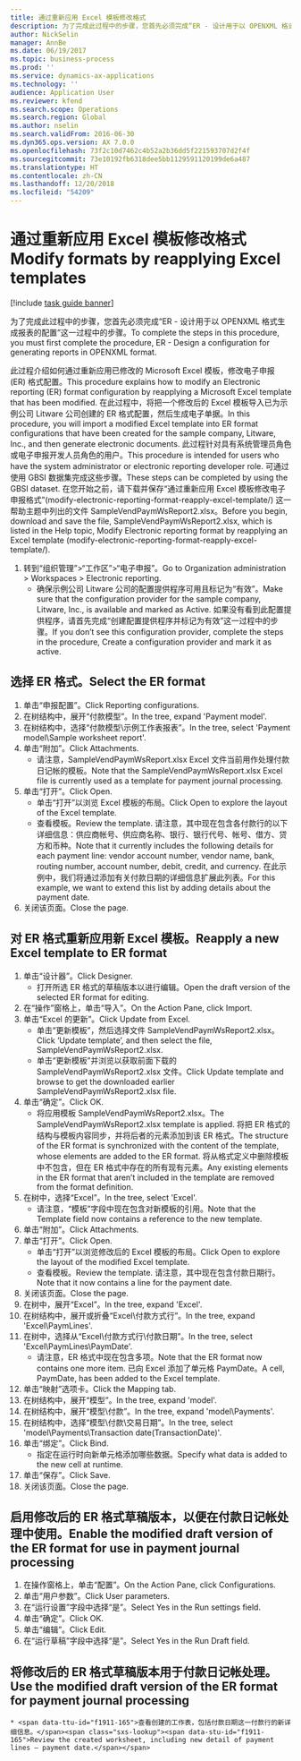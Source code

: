 ```yaml
---
title: 通过重新应用 Excel 模板修改格式
description: 为了完成此过程中的步骤，您首先必须完成“ER - 设计用于以 OPENXML 格式生成报表的配置”这一过程中的步骤。
author: NickSelin
manager: AnnBe
ms.date: 06/19/2017
ms.topic: business-process
ms.prod: ''
ms.service: dynamics-ax-applications
ms.technology: ''
audience: Application User
ms.reviewer: kfend
ms.search.scope: Operations
ms.search.region: Global
ms.author: nselin
ms.search.validFrom: 2016-06-30
ms.dyn365.ops.version: AX 7.0.0
ms.openlocfilehash: 73f2c10d7462c4b52a2b36dd5f221593707d2f4f
ms.sourcegitcommit: 73e10192fb6318dee5bb1129591120199de6a487
ms.translationtype: HT
ms.contentlocale: zh-CN
ms.lasthandoff: 12/20/2018
ms.locfileid: "54209"
---
```

# <a name="modify-formats-by-reapplying-excel-templates"></a><span data-ttu-id="f1911-103">通过重新应用 Excel 模板修改格式</span><span class="sxs-lookup"><span data-stu-id="f1911-103">Modify formats by reapplying Excel templates</span></span>

[!include [task guide banner](../../includes/task-guide-banner.md)]

<span data-ttu-id="f1911-104">为了完成此过程中的步骤，您首先必须完成“ER - 设计用于以 OPENXML 格式生成报表的配置”这一过程中的步骤。</span><span class="sxs-lookup"><span data-stu-id="f1911-104">To complete the steps in this procedure, you must first complete the procedure, ER - Design a configuration for generating reports in OPENXML format.</span></span>

<span data-ttu-id="f1911-105">此过程介绍如何通过重新应用已修改的 Microsoft Excel 模板，修改电子申报 (ER) 格式配置。</span><span class="sxs-lookup"><span data-stu-id="f1911-105">This procedure explains how to modify an Electronic reporting (ER) format configuration by reapplying a Microsoft Excel template that has been modified.</span></span> <span data-ttu-id="f1911-106">在此过程中，将把一个修改后的 Excel 模板导入已为示例公司 Litware 公司创建的 ER 格式配置，然后生成电子单据。</span><span class="sxs-lookup"><span data-stu-id="f1911-106">In this procedure, you will import a modified Excel template into ER format configurations that have been created for the sample company, Litware, Inc., and then generate electronic documents.</span></span> <span data-ttu-id="f1911-107">此过程针对具有系统管理员角色或电子申报开发人员角色的用户。</span><span class="sxs-lookup"><span data-stu-id="f1911-107">This procedure is intended for users who have the system administrator or electronic reporting developer role.</span></span> <span data-ttu-id="f1911-108">可通过使用 GBSI 数据集完成这些步骤。</span><span class="sxs-lookup"><span data-stu-id="f1911-108">These steps can be completed by using the GBSI dataset.</span></span> <span data-ttu-id="f1911-109">在您开始之前，请下载并保存“通过重新应用 Excel 模板修改电子申报格式”(modify-electronic-reporting-format-reapply-excel-template/) 这一帮助主题中列出的文件 SampleVendPaymWsReport2.xlsx。</span><span class="sxs-lookup"><span data-stu-id="f1911-109">Before you begin, download and save the file, SampleVendPaymWsReport2.xlsx, which is listed in the Help topic, Modify Electronic reporting format by reapplying an Excel template (modify-electronic-reporting-format-reapply-excel-template/).</span></span>

1. <span data-ttu-id="f1911-110">转到“组织管理”>“工作区”>“电子申报”。</span><span class="sxs-lookup"><span data-stu-id="f1911-110">Go to Organization administration > Workspaces > Electronic reporting.</span></span>
    * <span data-ttu-id="f1911-111">确保示例公司 Litware 公司的配置提供程序可用且标记为“有效”。</span><span class="sxs-lookup"><span data-stu-id="f1911-111">Make sure that the configuration provider for the sample company, Litware, Inc., is available and marked as Active.</span></span> <span data-ttu-id="f1911-112">如果没有看到此配置提供程序，请首先完成“创建配置提供程序并标记为有效”这一过程中的步骤。</span><span class="sxs-lookup"><span data-stu-id="f1911-112">If you don’t see this configuration provider, complete the steps in the procedure, Create a configuration provider and mark it as active.</span></span>  

## <a name="select-the-er-format"></a><span data-ttu-id="f1911-113">选择 ER 格式。</span><span class="sxs-lookup"><span data-stu-id="f1911-113">Select the ER format</span></span>
1. <span data-ttu-id="f1911-114">单击“申报配置”。</span><span class="sxs-lookup"><span data-stu-id="f1911-114">Click Reporting configurations.</span></span>
2. <span data-ttu-id="f1911-115">在树结构中，展开“付款模型”。</span><span class="sxs-lookup"><span data-stu-id="f1911-115">In the tree, expand 'Payment model'.</span></span>
3. <span data-ttu-id="f1911-116">在树结构中，选择“付款模型\示例工作表报表”。</span><span class="sxs-lookup"><span data-stu-id="f1911-116">In the tree, select 'Payment model\Sample worksheet report'.</span></span>
4. <span data-ttu-id="f1911-117">单击“附加”。</span><span class="sxs-lookup"><span data-stu-id="f1911-117">Click Attachments.</span></span>
    * <span data-ttu-id="f1911-118">请注意，SampleVendPaymWsReport.xlsx Excel 文件当前用作处理付款日记帐的模板。</span><span class="sxs-lookup"><span data-stu-id="f1911-118">Note that the SampleVendPaymWsReport.xlsx Excel file is currently used as a template for payment journal processing.</span></span>   
5. <span data-ttu-id="f1911-119">单击“打开”。</span><span class="sxs-lookup"><span data-stu-id="f1911-119">Click Open.</span></span>
    * <span data-ttu-id="f1911-120">单击“打开”以浏览 Excel 模板的布局。</span><span class="sxs-lookup"><span data-stu-id="f1911-120">Click Open to explore the layout of the Excel template.</span></span>  
    * <span data-ttu-id="f1911-121">查看模板。</span><span class="sxs-lookup"><span data-stu-id="f1911-121">Review the template.</span></span> <span data-ttu-id="f1911-122">请注意，其中现在包含各付款行的以下详细信息：供应商帐号、供应商名称、银行、银行代号、帐号、借方、贷方和币种。</span><span class="sxs-lookup"><span data-stu-id="f1911-122">Note that it currently includes the following details for each payment line: vendor account number, vendor name, bank, routing number, account number, debit, credit, and currency.</span></span> <span data-ttu-id="f1911-123">在此示例中，我们将通过添加有关付款日期的详细信息扩展此列表。</span><span class="sxs-lookup"><span data-stu-id="f1911-123">For this example, we want to extend this list by adding details about the payment date.</span></span>   
6. <span data-ttu-id="f1911-124">关闭该页面。</span><span class="sxs-lookup"><span data-stu-id="f1911-124">Close the page.</span></span>

## <a name="reapply-a-new-excel-template-to-er-format"></a><span data-ttu-id="f1911-125">对 ER 格式重新应用新 Excel 模板。</span><span class="sxs-lookup"><span data-stu-id="f1911-125">Reapply a new Excel template to ER format</span></span>
1. <span data-ttu-id="f1911-126">单击“设计器”。</span><span class="sxs-lookup"><span data-stu-id="f1911-126">Click Designer.</span></span>
    * <span data-ttu-id="f1911-127">打开所选 ER 格式的草稿版本以进行编辑。</span><span class="sxs-lookup"><span data-stu-id="f1911-127">Open the draft version of the selected ER format for editing.</span></span>  
2. <span data-ttu-id="f1911-128">在“操作”窗格上，单击“导入”。</span><span class="sxs-lookup"><span data-stu-id="f1911-128">On the Action Pane, click Import.</span></span>
3. <span data-ttu-id="f1911-129">单击“Excel 的更新”。</span><span class="sxs-lookup"><span data-stu-id="f1911-129">Click Update from Excel.</span></span>
    * <span data-ttu-id="f1911-130">单击“更新模板”，然后选择文件 SampleVendPaymWsReport2.xlsx。</span><span class="sxs-lookup"><span data-stu-id="f1911-130">Click ‘Update template’, and then select the file, SampleVendPaymWsReport2.xlsx.</span></span>  
    * <span data-ttu-id="f1911-131">单击“更新模板”并浏览以获取前面下载的 SampleVendPaymWsReport2.xlsx 文件。</span><span class="sxs-lookup"><span data-stu-id="f1911-131">Click Update template and browse to get the downloaded earlier SampleVendPaymWsReport2.xlsx file.</span></span>  
4. <span data-ttu-id="f1911-132">单击“确定”。</span><span class="sxs-lookup"><span data-stu-id="f1911-132">Click OK.</span></span>
    * <span data-ttu-id="f1911-133">将应用模板 SampleVendPaymWsReport2.xlsx。</span><span class="sxs-lookup"><span data-stu-id="f1911-133">The SampleVendPaymWsReport2.xlsx template is applied.</span></span> <span data-ttu-id="f1911-134">将把 ER 格式的结构与模板内容同步，并将后者的元素添加到该 ER 格式。</span><span class="sxs-lookup"><span data-stu-id="f1911-134">The structure of the ER format is synchronized with the content of the template, whose elements are added to the ER format.</span></span> <span data-ttu-id="f1911-135">将从格式定义中删除模板中不包含，但在 ER 格式中存在的所有现有元素。</span><span class="sxs-lookup"><span data-stu-id="f1911-135">Any existing elements in the ER format that aren’t included in the template are removed from the format definition.</span></span>  
5. <span data-ttu-id="f1911-136">在树中，选择“Excel”。</span><span class="sxs-lookup"><span data-stu-id="f1911-136">In the tree, select 'Excel'.</span></span>
    * <span data-ttu-id="f1911-137">请注意，“模板”字段中现在包含对新模板的引用。</span><span class="sxs-lookup"><span data-stu-id="f1911-137">Note that the Template field now contains a reference to the new template.</span></span>   
6. <span data-ttu-id="f1911-138">单击“附加”。</span><span class="sxs-lookup"><span data-stu-id="f1911-138">Click Attachments.</span></span>
7. <span data-ttu-id="f1911-139">单击“打开”。</span><span class="sxs-lookup"><span data-stu-id="f1911-139">Click Open.</span></span>
    * <span data-ttu-id="f1911-140">单击“打开”以浏览修改后的 Excel 模板的布局。</span><span class="sxs-lookup"><span data-stu-id="f1911-140">Click Open to explore the layout of the modified Excel template.</span></span>  
    * <span data-ttu-id="f1911-141">查看模板。</span><span class="sxs-lookup"><span data-stu-id="f1911-141">Review the template.</span></span> <span data-ttu-id="f1911-142">请注意，其中现在包含付款日期行。</span><span class="sxs-lookup"><span data-stu-id="f1911-142">Note that it now contains a line for the payment date.</span></span>   
8. <span data-ttu-id="f1911-143">关闭该页面。</span><span class="sxs-lookup"><span data-stu-id="f1911-143">Close the page.</span></span>
9. <span data-ttu-id="f1911-144">在树中，展开“Excel”。</span><span class="sxs-lookup"><span data-stu-id="f1911-144">In the tree, expand 'Excel'.</span></span>
10. <span data-ttu-id="f1911-145">在树结构中，展开或折叠“Excel\付款方式行”。</span><span class="sxs-lookup"><span data-stu-id="f1911-145">In the tree, expand 'Excel\PaymLines'.</span></span>
11. <span data-ttu-id="f1911-146">在树中，选择从“Excel\付款方式行\付款日期”。</span><span class="sxs-lookup"><span data-stu-id="f1911-146">In the tree, select 'Excel\PaymLines\PaymDate'.</span></span>
    * <span data-ttu-id="f1911-147">请注意，ER 格式中现在包含多项。</span><span class="sxs-lookup"><span data-stu-id="f1911-147">Note that the ER format now contains one more item.</span></span> <span data-ttu-id="f1911-148">已向 Excel 添加了单元格 PaymDate。</span><span class="sxs-lookup"><span data-stu-id="f1911-148">A cell, PaymDate, has been added to the Excel template.</span></span>  
12. <span data-ttu-id="f1911-149">单击“映射”选项卡。</span><span class="sxs-lookup"><span data-stu-id="f1911-149">Click the Mapping tab.</span></span>
13. <span data-ttu-id="f1911-150">在树结构中，展开“模型”。</span><span class="sxs-lookup"><span data-stu-id="f1911-150">In the tree, expand 'model'.</span></span>
14. <span data-ttu-id="f1911-151">在树结构中，展开“模型\付款”。</span><span class="sxs-lookup"><span data-stu-id="f1911-151">In the tree, expand 'model\Payments'.</span></span>
15. <span data-ttu-id="f1911-152">在树结构中，选择“模型\付款\交易日期”。</span><span class="sxs-lookup"><span data-stu-id="f1911-152">In the tree, select 'model\Payments\Transaction date(TransactionDate)'.</span></span>
16. <span data-ttu-id="f1911-153">单击“绑定”。</span><span class="sxs-lookup"><span data-stu-id="f1911-153">Click Bind.</span></span>
    * <span data-ttu-id="f1911-154">指定在运行时向新单元格添加哪些数据。</span><span class="sxs-lookup"><span data-stu-id="f1911-154">Specify what data is added to the new cell at runtime.</span></span>  
17. <span data-ttu-id="f1911-155">单击“保存”。</span><span class="sxs-lookup"><span data-stu-id="f1911-155">Click Save.</span></span>
18. <span data-ttu-id="f1911-156">关闭该页面。</span><span class="sxs-lookup"><span data-stu-id="f1911-156">Close the page.</span></span>

## <a name="enable-the-modified-draft-version-of-the-er-format-for-use-in-payment-journal-processing"></a><span data-ttu-id="f1911-157">启用修改后的 ER 格式草稿版本，以便在付款日记帐处理中使用。</span><span class="sxs-lookup"><span data-stu-id="f1911-157">Enable the modified draft version of the ER format for use in payment journal processing</span></span>
1. <span data-ttu-id="f1911-158">在操作窗格上，单击“配置”。</span><span class="sxs-lookup"><span data-stu-id="f1911-158">On the Action Pane, click Configurations.</span></span>
2. <span data-ttu-id="f1911-159">单击“用户参数”。</span><span class="sxs-lookup"><span data-stu-id="f1911-159">Click User parameters.</span></span>
3. <span data-ttu-id="f1911-160">在“运行设置”字段中选择“是”。</span><span class="sxs-lookup"><span data-stu-id="f1911-160">Select Yes in the Run settings field.</span></span>
4. <span data-ttu-id="f1911-161">单击“确定”。</span><span class="sxs-lookup"><span data-stu-id="f1911-161">Click OK.</span></span>
5. <span data-ttu-id="f1911-162">单击“编辑”。</span><span class="sxs-lookup"><span data-stu-id="f1911-162">Click Edit.</span></span>
6. <span data-ttu-id="f1911-163">在“运行草稿”字段中选择“是”。</span><span class="sxs-lookup"><span data-stu-id="f1911-163">Select Yes in the Run Draft field.</span></span>

## <a name="use-the-modified-draft-version-of-the-er-format-for-payment-journal-processing"></a><span data-ttu-id="f1911-164">将修改后的 ER 格式草稿版本用于付款日记帐处理。</span><span class="sxs-lookup"><span data-stu-id="f1911-164">Use the modified draft version of the ER format for payment journal processing</span></span>
    * <span data-ttu-id="f1911-165">查看创建的工作表，包括付款日期这一付款行的新详细信息。</span><span class="sxs-lookup"><span data-stu-id="f1911-165">Review the created worksheet, including new detail of payment lines – payment date.</span></span>  

